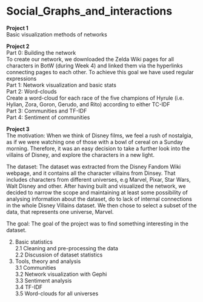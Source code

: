 # Social_Graphs_and_interactions


**Project 1** <br>
Basic visualization methods of networks

**Project 2** <br>
Part 0: Building the network <br>
To create our network, we downloaded the Zelda Wiki pages for all characters in BotW (during Week 4) and linked them via the hyperlinks connecting pages to each other. To achieve this goal we have used regular expressions <br>
Part 1: Network visualization and basic stats <br>
Part 2: Word-clouds <br>
Create a word-cloud for each race of the five champions of Hyrule (i.e. Hylian, Zora, Goron, Gerudo, and Rito) according to either TC-IDF <br>
Part 3: Communities and TF-IDF <br>
Part 4: Sentiment of communities <br>



**Project 3** <br>
The motivation: When we think of Disney films, we feel a rush of nostalgia, as if we were watching one of those with a bowl of cereal on a Sunday morning. Therefore, it was an easy decision to take a further look into the villains of Disney, and explore the characters in a new light. <br>

The dataset: The dataset was extracted from the Disney Fandom Wiki webpage, and it contains all the character villains from Dinsey. That includes characters from different universes, e.g Marvel, Pixar, Star Wars, Walt Disney and other. After having built and visualized the network, we decided to narrow the scope and maintaining at least some possibility of analysing information about the dataset, do to lack of internal connections in the whole Disney Villains dataset. We then chose to select a subset of the data, that represents one universe, Marvel. <br>

The goal: The goal of the project was to find something interesting in the dataset. <br>


2. Basic statistics <br>
2.1 Cleaning and pre-processing the data <br>
2.2 Discussion of dataset statistics <br>
3. Tools, theory and analysis<br>
3.1 Communities<br>
3.2 Network visualization with Gephi<br>
3.3 Sentiment analysis<br>
3.4 TF-IDF<br>
3.5 Word-clouds for all universes<br>

